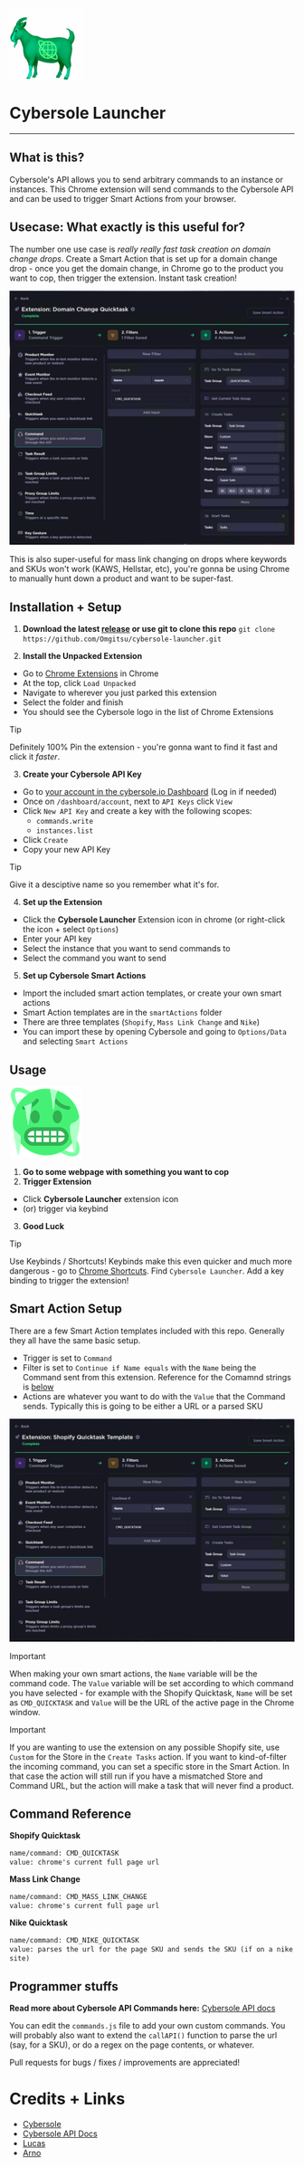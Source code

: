 ![](img/docs/cyber-goat.webp)
# Cybersole Launcher #

---

## What is this?

Cybersole's API allows you to send arbitrary commands to an instance or instances.
This Chrome extension will send commands to the Cybersole API and can be used to trigger Smart Actions from your browser.


## Usecase: What exactly is this useful for?

The number one use case is _really really fast task creation on domain change drops_.  Create a Smart Action that is set up for a domain change drop - once you get the domain change, in Chrome go to the product you want to cop, then trigger the extension.  Instant task creation!

![](img/docs/domain-change-example.png)

This is also super-useful for mass link changing on drops where keywords and SKUs won't work (KAWS, Hellstar, etc), you're gonna be using Chrome to manually hunt down a product and want to be super-fast.

## Installation + Setup

1. **Download the latest [release](https://github.com/Omgitsu/cybersole-launcher/releases) or use git to clone this repo**
`git clone https://github.com/Omgitsu/cybersole-launcher.git`

2. **Install the Unpacked Extension**
  * Go to [Chrome Extensions](chrome://extensions/) in Chrome
  * At the top, click `Load Unpacked`
  * Navigate to wherever you just parked this extension
  * Select the folder and finish
  * You should see the Cybersole logo in the list of Chrome Extensions
> [!TIP]
Definitely 100% Pin the extension - you're gonna want to find it fast and click it _faster_.

3. **Create your Cybersole API Key**
  * Go to [your account in the cybersole.io Dashboard](https://cybersole.io/dashboard/account) (Log in if needed)
  * Once on `/dashboard/account`, next to `API Keys` click `View`
  * Click `New API Key` and create a key with the following scopes:
    - `commands.write`
    - `instances.list`
  * Click `Create`
  * Copy your new API Key
> [!TIP]
Give it a desciptive name so you remember what it's for.

4. **Set up the Extension**
  * Click the **Cybersole Launcher** Extension icon in chrome (or right-click the icon + select `Options`)
  * Enter your API key
  * Select the instance that you want to send commands to
  * Select the command you want to send

5. **Set up Cybersole Smart Actions**
  * Import the included smart action templates, or create your own smart actions
  * Smart Action templates are in the `smartActions` folder
  * There are three templates (`Shopify`, `Mass Link Change` and `Nike`)
  * You can import these by opening Cybersole and going to `Options/Data` and selecting `Smart Actions`


## Usage
![](img/docs/cyber-cold.webp)
1. **Go to some webpage with something you want to cop**
2. **Trigger Extension**
- Click **Cybersole Launcher** extension icon
- (or) trigger via keybind
3. **Good Luck**

> [!TIP]
Use Keybinds / Shortcuts!
Keybinds make this even quicker and much more dangerous - go to [Chrome Shortcuts](chrome://extensions/shortcuts). Find `Cybersole Launcher`. Add a key binding to trigger the extension!


## Smart Action Setup
There are a few Smart Action templates included with this repo.  Generally they all have the same basic setup.
- Trigger is set to `Command`
- Filter is set to `Continue if Name equals` with the `Name` being the Command sent from this extension.  Reference for the Comamnd strings is [below](#command-reference)
- Actions are whatever you want to do with the `Value` that the Command sends. Typically this is going to be either a URL or a parsed SKU

![](img/docs/quicktask-example.png)
> [!IMPORTANT]
When making your own smart actions, the `Name` variable will be the command code.  The `Value` variable will be set according to which command you have selected - for example with the Shopify Quicktask, `Name` will be set as `CMD_QUICKTASK` and `Value` will be the URL of the active page in the Chrome window.

> [!IMPORTANT]
If you are wanting to use the extension on any possible Shopify site, use `Custom` for the Store in the `Create Tasks` action.  If you want to kind-of-filter the incoming command, you can set a specific store in the Smart Action.  In that case the action will still run if you have a mismatched Store and Command URL, but the action will make a task that will never find a product.

## Command Reference
**Shopify Quicktask**
```
name/command: CMD_QUICKTASK
value: chrome's current full page url
```
  
**Mass Link Change**
```
name/command: CMD_MASS_LINK_CHANGE
value: chrome's current full page url
```

**Nike Quicktask**
```
name/command: CMD_NIKE_QUICKTASK
value: parses the url for the page SKU and sends the SKU (if on a nike site)
```



## Programmer stuffs
**Read more about Cybersole API Commands here:**
[Cybersole API docs](https://docs.cybersole.io/)

You can edit the `commands.js` file to add your own custom commands. You will probably also want to extend the `callAPI()` function to parse the url (say, for a SKU), or do a regex on the page contents, or whatever.

Pull requests for bugs / fixes / improvements are appreciated!


# Credits + Links #
- [Cybersole](https://cybersole.io/)
- [Cybersole API Docs](https://docs.cybersole.io)
- [Lucas](https://github.com/lucastitus)
- [Arno](https://github.com/arnofrutos)
